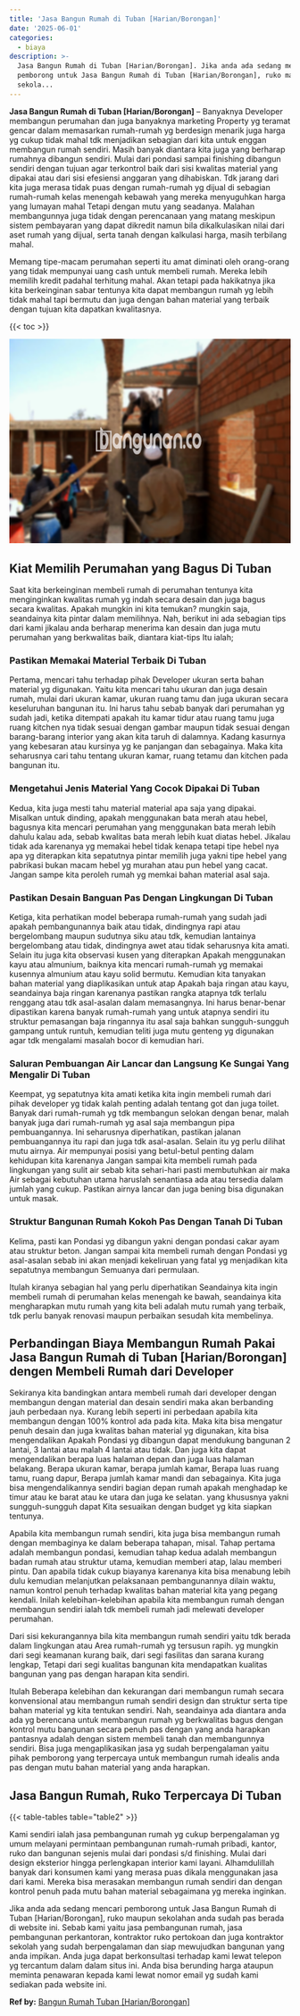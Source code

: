 ```yaml
---
title: 'Jasa Bangun Rumah di Tuban [Harian/Borongan]'
date: '2025-06-01'
categories:
  - biaya
description: >-
  Jasa Bangun Rumah di Tuban [Harian/Borongan]. Jika anda ada sedang mencari
  pemborong untuk Jasa Bangun Rumah di Tuban [Harian/Borongan], ruko maupun
  sekola...
---
```


**Jasa Bangun Rumah di Tuban \[Harian/Borongan\]** – Banyaknya Developer membangun perumahan dan juga banyaknya marketing Property yg teramat gencar dalam memasarkan rumah-rumah yg berdesign menarik juga harga yg cukup tidak mahal tdk menjadikan sebagian dari kita untuk enggan membangun rumah sendiri. Masih banyak diantara kita juga yang berharap rumahnya dibangun sendiri. Mulai dari pondasi sampai finishing dibangun sendiri dengan tujuan agar terkontrol baik dari sisi kwalitas material yang dipakai atau dari sisi efesiensi anggaran yang dihabiskan. Tdk jarang dari kita juga merasa tidak puas dengan rumah-rumah yg dijual di sebagian rumah-rumah kelas menengah kebawah yang mereka menyuguhkan harga yang lumayan mahal Tetapi dengan mutu yang seadanya. Malahan membangunnya juga tidak dengan perencanaan yang matang meskipun sistem pembayaran yang dapat dikredit namun bila dikalkulasikan nilai dari aset rumah yang dijual, serta tanah dengan kalkulasi harga, masih terbilang mahal.

Memang tipe-macam perumahan seperti itu amat diminati oleh orang-orang yang tidak mempunyai uang cash untuk membeli rumah. Mereka lebih memilih kredit padahal terhitung mahal. Akan tetapi pada hakikatnya jika kita berkeinginan sabar tentunya kita dapat membangun rumah yg lebih tidak mahal tapi bermutu dan juga dengan bahan material yang terbaik dengan tujuan kita dapatkan kwalitasnya.

{{< toc >}}

![Jasa Bangun Rumah di Tuban [Harian/Borongan]](/images/borong-bangunan-36.png)

## Kiat Memilih Perumahan yang Bagus Di Tuban

Saat kita berkeinginan membeli rumah di perumahan tentunya kita menginginkan kwalitas rumah yg indah secara desain dan juga bagus secara kwalitas. Apakah mungkin ini kita temukan? mungkin saja, seandainya kita pintar dalam memilihnya. Nah, berikut ini ada sebagian tips dari kami jikalau anda berharap menerima kan desain dan juga mutu perumahan yang berkwalitas baik, diantara kiat-tips Itu ialah;

### Pastikan Memakai Material Terbaik Di Tuban

Pertama, mencari tahu terhadap pihak Developer ukuran serta bahan material yg digunakan. Yaitu kita mencari tahu ukuran dan juga desain rumah, mulai dari ukuran kamar, ukuran ruang tamu dan juga ukuran secara keseluruhan bangunan itu. Ini harus tahu sebab banyak dari perumahan yg sudah jadi, ketika ditempati apakah itu kamar tidur atau ruang tamu juga ruang kitchen nya tidak sesuai dengan gambar maupun tidak sesuai dengan barang-barang interior yang akan kita taruh di dalamnya. Kadang kasurnya yang kebesaran atau kursinya yg ke panjangan dan sebagainya. Maka kita seharusnya cari tahu tentang ukuran kamar, ruang tetamu dan kitchen pada bangunan itu.

### Mengetahui Jenis Material Yang Cocok Dipakai Di Tuban

Kedua, kita juga mesti tahu material material apa saja yang dipakai. Misalkan untuk dinding, apakah menggunakan bata merah atau hebel, bagusnya kita mencari perumahan yang menggunakan bata merah lebih dahulu kalau ada, sebab kwalitas bata merah lebih kuat diatas hebel. Jikalau tidak ada karenanya yg memakai hebel tidak kenapa tetapi tipe hebel nya apa yg diterapkan kita sepatutnya pintar memilih juga yakni tipe hebel yang pabrikasi bukan macam hebel yg murahan atau pun hebel yang cacat. Jangan sampe kita peroleh rumah yg memkai bahan material asal saja.

### Pastikan Desain Banguan Pas Dengan Lingkungan Di Tuban

Ketiga, kita perhatikan model beberapa rumah-rumah yang sudah jadi apakah pembangunannya baik atau tidak, dindingnya rapi atau bergelombang maupun sudutnya siku atau tdk, kemudian lantainya bergelombang atau tidak, dindingnya awet atau tidak seharusnya kita amati. Selain itu juga kita observasi kusen yang diterapkan Apakah menggunakan kayu atau almunium, baiknya kita mencari rumah-rumah yg memakai kusennya almunium atau kayu solid bermutu. Kemudian kita tanyakan bahan material yang diaplikasikan untuk atap Apakah baja ringan atau kayu, seandainya baja ringan karenanya pastikan rangka atapnya tdk terlalu renggang atau tdk asal-asalan dalam memasangnya. Ini harus benar-benar dipastikan karena banyak rumah-rumah yang untuk atapnya sendiri itu struktur pemasangan baja ringannya itu asal saja bahkan sungguh-sungguh gampang untuk runtuh, kemudian teliti juga mutu genteng yg digunakan agar tdk mengalami masalah bocor di kemudian hari.

### Saluran Pembuangan Air Lancar dan Langsung Ke Sungai Yang Mengalir Di Tuban

Keempat, yg sepatutnya kita amati ketika kita ingin membeli rumah dari pihak developer yg tidak kalah penting adalah tentang got dan juga toilet. Banyak dari rumah-rumah yg tdk membangun selokan dengan benar, malah banyak juga dari rumah-rumah yg asal saja membangun pipa pembuangannya. Ini seharusnya diperhatikan, pastikan jalanan pembuangannya itu rapi dan juga tdk asal-asalan. Selain itu yg perlu dilihat mutu airnya. Air mempunyai posisi yang betul-betul penting dalam kehidupan kita karenanya Jangan sampai kita membeli rumah pada lingkungan yang sulit air sebab kita sehari-hari pasti membutuhkan air maka Air sebagai kebutuhan utama haruslah senantiasa ada atau tersedia dalam jumlah yang cukup. Pastikan airnya lancar dan juga bening bisa digunakan untuk masak.

### Struktur Bangunan Rumah Kokoh Pas Dengan Tanah Di Tuban

Kelima, pasti kan Pondasi yg dibangun yakni dengan pondasi cakar ayam atau struktur beton. Jangan sampai kita membeli rumah dengan Pondasi yg asal-asalan sebab ini akan menjadi kekeliruan yang fatal yg menjadikan kita sepatutnya membangun Semuanya dari permulaan.

Itulah kiranya sebagian hal yang perlu diperhatikan Seandainya kita ingin membeli rumah di perumahan kelas menengah ke bawah, seandainya kita mengharapkan mutu rumah yang kita beli adalah mutu rumah yang terbaik, tdk perlu banyak renovasi maupun perbaikan sesudah kita membelinya.

## Perbandingan Biaya Membangun Rumah Pakai Jasa Bangun Rumah di Tuban \[Harian/Borongan\] dengen Membeli Rumah dari Developer

Sekiranya kita bandingkan antara membeli rumah dari developer dengan membangun dengan material dan desain sendiri maka akan berbanding jauh perbedaan nya. Kurang lebih seperti ini perbedaan apabila kita membangun dengan 100% kontrol ada pada kita. Maka kita bisa mengatur penuh desain dan juga kwalitas bahan material yg digunakan, kita bisa mengendalikan Apakah Pondasi yg dibangun dapat mendukung bangunan 2 lantai, 3 lantai atau malah 4 lantai atau tidak. Dan juga kita dapat mengendalikan berapa luas halaman depan dan juga luas halaman belakang. Berapa ukuran kamar, berapa jumlah kamar, Berapa luas ruang tamu, ruang dapur, Berapa jumlah kamar mandi dan sebagainya. Kita juga bisa mengendalikannya sendiri bagian depan rumah apakah menghadap ke timur atau ke barat atau ke utara dan juga ke selatan. yang khususnya yakni sungguh-sungguh dapat Kita sesuaikan dengan budget yg kita siapkan tentunya.

Apabila kita membangun rumah sendiri, kita juga bisa membangun rumah dengan membaginya ke dalam beberapa tahapan, misal. Tahap pertama adalah membangun pondasi, kemudian tahap kedua adalah membangun badan rumah atau struktur utama, kemudian memberi atap, lalau memberi pintu. Dan apabila tidak cukup biayanya karenanya kita bisa menabung lebih dulu kemudian melanjutkan pelaksanaan pembangunannya dilain waktu, namun kontrol penuh terhadap kwalitas bahan material kita yang pegang kendali. Inilah kelebihan-kelebihan apabila kita membangun rumah dengan membangun sendiri ialah tdk membeli rumah jadi melewati developer perumahan.

Dari sisi kekurangannya bila kita membangun rumah sendiri yaitu tdk berada dalam lingkungan atau Area rumah-rumah yg tersusun rapih. yg mungkin dari segi keamanan kurang baik, dari segi fasilitas dan sarana kurang lengkap, Tetapi dari segi kualitas bangunan kita mendapatkan kualitas bangunan yang pas dengan harapan kita sendiri.

Itulah Beberapa kelebihan dan kekurangan dari membangun rumah secara konvensional atau membangun rumah sendiri design dan struktur serta tipe bahan material yg kita tentukan sendiri. Nah, seandainya ada diantara anda ada yg berencana untuk membangun rumah yg berkwalitas bagus dengan kontrol mutu bangunan secara penuh pas dengan yang anda harapkan pantasnya adalah dengan sistem membeli tanah dan membangunnya sendiri. Bisa juga mengaplikasikan jasa yg sudah berpengalaman yaitu pihak pemborong yang terpercaya untuk membangun rumah idealis anda pas dengan mutu bahan material yang anda harapkan.

## Jasa Bangun Rumah, Ruko Terpercaya Di Tuban

{{< table-tables table="table2" >}}

Kami sendiri ialah jasa pembangunan rumah yg cukup berpengalaman yg umum melayani permintaan pembangunan rumah-rumah pribadi, kantor, ruko dan bangunan sejenis mulai dari pondasi s/d finishing. Mulai dari design eksterior hingga perlengkapan interior kami layani. Alhamdulillah banyak dari konsumen kami yang merasa puas dikala menggunakan jasa dari kami. Mereka bisa merasakan membangun rumah sendiri dan dengan kontrol penuh pada mutu bahan material sebagaimana yg mereka inginkan.

Jika anda ada sedang mencari pemborong untuk Jasa Bangun Rumah di Tuban \[Harian/Borongan\], ruko maupun sekolahan anda sudah pas berada di website ini. Sebab kami yaitu jasa pembangunan rumah, jasa pembangunan perkantoran, kontraktor ruko pertokoan dan juga kontraktor sekolah yang sudah berpengalaman dan siap mewujudkan bangunan yang anda impikan. Anda juga dapat berkonsultasi terhadap kami lewat telepon yg tercantum dalam dalam situs ini. Anda bisa berunding harga ataupun meminta penawaran kepada kami lewat nomor email yg sudah kami sediakan pada website ini.

**Ref by:** [Bangun Rumah Tuban [Harian/Borongan]](https://id.wikipedia.org/wiki/Bangun)
